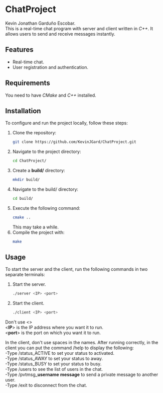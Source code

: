 # ChatProject
Kevin Jonathan Garduño Escobar.   
This is a real-time chat program with server and client written in *C++*. It allows users to send and receive messages instantly.

## Features
- Real-time chat.
- User registration and authentication.

## Requirements
You need to have *CMake* and *C++* installed.

## Installation
To configure and run the project locally, follow these steps:
1. Clone the repository:
	```bash
	git clone https://github.com/KevinJGard/ChatProject.git
	```
2. Navigate to the project directory:
	```bash
	cd ChatProject/
	```
3. Create a **build/** directory:
	```bash
	mkdir build/
	```
4. Navigate to the build/ directory:
	```bash
	cd build/
	```
5. Execute the following command:
	```bash
	cmake ..
	```
	This may take a while.
6. Compile the project with:
	```bash
	make
	```

## Usage
To start the server and the client, run the following commands in two separate terminals:
1. Start the server.
	```bash
	./server <IP> <port>
	```
2. Start the client.
	```bash
	./client <IP> <port>
	```
Don't use \<\>  
\<**IP**\> is the IP address where you want it to run.   
\<**port**\> is the port on which you want it to run.

In the client, don't use spaces in the names.
After running correctly, in the client you can put the command /help to display the following:   
-Type /status_ACTIVE to set your status to activated.   
-Type /status_AWAY to set your status to away.   
-Type /status_BUSY to set your status to busy.   
-Type /users to see the list of users in the chat.   
-Type /pvtmsg_**username** **message** to send a private message to another user.   
-Type /exit to disconnect from the chat.   